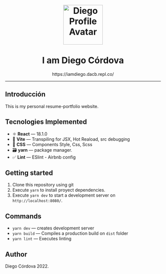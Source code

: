 <h1 align="center">
  <br>
  <a href="https://iamdiego.dacb.repl.co/">
    <img 
      src="https://iamdiego.dacb.repl.co/assets/avatar.e418c61d.png" 
      alt="Diego Profile Avatar" 
      width=128"
    >
  </a>
  <br>
  <br>
  I am Diego Córdova
</h1>

<p align="center">
  https://iamdiego.dacb.repl.co/
</p>
<hr />

## Introducción

This is my personal resume-portfolio website. 

## Tecnologies Implemented

- ⚛ **React** — 18.1.0
- 🚀 **Vite**  — Transpiling for JSX, Hot Reaload, src debugging
- 💎 **CSS** — Components Style, Css, Scss
- 🗃 **yarn** — package manager.
- ✅ **Lint** — ESlint - Airbnb config

## Getting started

1. Clone this repository using git
2. Execute `yarn` to install proyect dependencies.
3. Execute `yarn dev` to start a development server on `http://localhost:8080/`.

## Commands

- `yarn dev` — creates development server
- `yarn build` — Compiles a production build on `dist` folder
- `yarn lint` — Executes linting

## Author

Diego Córdova 2022.